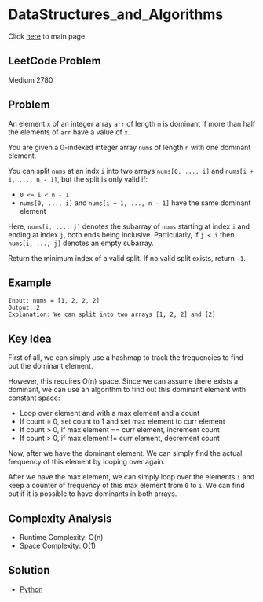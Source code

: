 # DataStructures_and_Algorithms
Click [here](../../README.md) to main page

## LeetCode Problem
Medium 2780

## Problem
An element `x` of an integer array `arr` of length `m` is dominant if more than half the elements of `arr` have a value of `x`.

You are given a 0-indexed integer array `nums` of length `n` with one dominant element.

You can split `nums` at an indx `i` into two arrays `nums[0, ..., i]` and `nums[i + 1, ..., n - 1]`, but the split is only valid if:
- `0 <= i < n - 1`
- `nums[0, ..., i]` and `nums[i + 1, ..., n - 1]` have the same dominant element

Here, `nums[i, ..., j]` denotes the subarray of `nums` starting at index `i` and ending at index `j`, both ends being inclusive. Particularly, if `j < i` then `nums[i, ..., j]` denotes an empty subarray. 

Return the minimum index of a valid split. If no valid split exists, return `-1`.

## Example
```
Input: nums = [1, 2, 2, 2]
Output: 2
Explanation: We can split into two arrays [1, 2, 2] and [2]
```

## Key Idea
First of all, we can simply use a hashmap to track the frequencies to find out the dominant element.

However, this requires O(n) space. Since we can assume there exists a dominant, we can use an algorithm to find out this dominant element with constant space:
- Loop over element and with a max element and a count
- If count = 0, set count to 1 and set max element to curr element
- If count > 0, if max element == curr element, increment count
- If count > 0, if max element != curr element, decrement count

Now, after we have the dominant element. We can simply find the actual frequency of this element by looping over again.

After we have the max element, we can simply loop over the elements `i` and keep a counter of frequency of this max element from `0` to `i`. We can find out if it is possible to have dominants in both arrays.

## Complexity Analysis
- Runtime Complexity: O(n)
- Space Complexity: O(1)

## Solution
- [Python](./solution.py)
